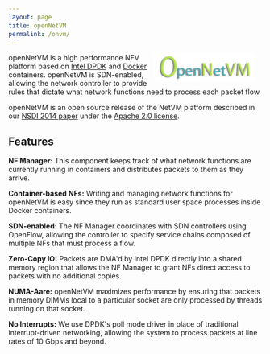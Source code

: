 ```yaml
---
layout: page
title: openNetVM
permalink: /onvm/
---
```


<img src="/res/onvm-logo.png" style="float:right; padding-right:15px;">

openNetVM is a high performance NFV platform based on [Intel DPDK](http://dpdk.org) and [Docker](http://www.docker.com) containers.  openNetVM is SDN-enabled, allowing the network controller to provide rules that dictate what network functions need to process each packet flow.

openNetVM is an open source release of the NetVM platform described in our [NSDI 2014 paper](http://faculty.cs.gwu.edu/~timwood/papers/14-NSDI-netvm.pdf) under the [Apache 2.0 license](http://www.apache.org/licenses/LICENSE-2.0).

## Features

**NF Manager:** This component keeps track of what network functions are currently running in containers and distributes packets to them as they arrive.

**Container-based NFs:** Writing and managing network functions for openNetVM is easy since they run as standard user space processes inside Docker containers.

**SDN-enabled:** The NF Manager coordinates with SDN controllers using OpenFlow, allowing the controller to specify service chains composed of multiple NFs that must process a flow.

**Zero-Copy IO:** Packets are DMA'd by Intel DPDK directly into a shared memory region that allows the NF Manager to grant NFs direct access to packets with no additional copies.

**NUMA-Aare:** openNetVM maximizes performance by ensuring that packets in memory DIMMs local to a particular socket are only processed by threads running on that socket.

**No Interrupts:** We use DPDK's poll mode driver in place of traditional interrupt-driven networking, allowing the system to process packets at line rates of 10 Gbps and beyond.
